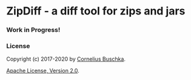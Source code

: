 # ZipDiff - a diff tool for zips and jars

### Work in Progress!

### License
Copyright (c) 2017-2020 by [Cornelius Buschka](https://github.com/cbuschka).

[Apache License, Version 2.0](./license.txt).
